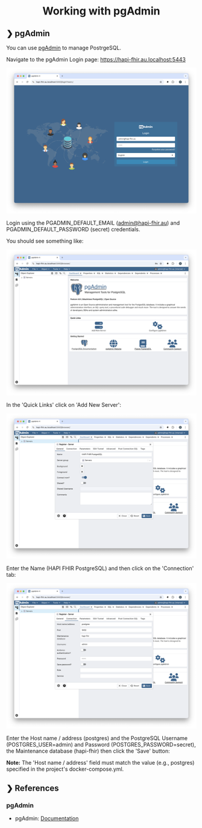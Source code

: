 <h1 align="center">Working with pgAdmin</h1>

## ❯ pgAdmin

You can use [pgAdmin](https://www.pgadmin.org/) to manage PostrgeSQL.

Navigate to the pgAdmin Login page: https://hapi-fhir.au.localhost:5443

<p align="center">
  <img src="./pgadmin-login.png" alt="Login to pgAdmin"/>
</p>

Login using the PGADMIN_DEFAULT_EMAIL (admin@hapi-fhir.au) and PGADMIN_DEFAULT_PASSWORD (secret) credentials.

You should see something like:

<p align="center">
  <img src="./pgadmin-welcome-page.png" alt="Welcome Page"/>
</p>

In the 'Quick Links' click on 'Add New Server':

<p align="center">
  <img src="./pgadmin-register-server-general-tab.png" alt="Register Server - General Tab"/>
</p>

Enter the Name (HAPI FHIR PostgreSQL) and then click on the 'Connection' tab:

<p align="center">
  <img src="./pgadmin-register-server-connection-tab.png" alt="Register Server - Connection Tab"/>
</p>

Enter the Host name / address (postgres) and the PostgreSQL Username (POSTGRES_USER=admin) and Password (POSTGRES_PASSWORD=secret), 
the Maintenance database (hapi-fhir) then click the 'Save' button:

**Note:** The 'Host name / address' field must match the value (e.g., postgres) specified in the project's docker-compose.yml.

## ❯ References

### pgAdmin

* pgAdmin: [Documentation](https://www.pgadmin.org/docs/pgadmin4/latest/index.html)
